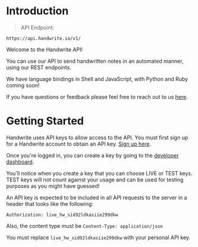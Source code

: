 # Introduction

> API Endpoint:

```
https://api.handwrite.io/v1/
```

Welcome to the Handwrite API!

You can use our API to send handwritten notes in an automated manner, using our REST endpoints.

We have language bindings in Shell and JavaScript, with Python and Ruby coming soon!

If you have questions or feedback please feel free to reach out to us [here](https://www.handwrite.io/#contact).

# Getting Started

Handwrite uses API keys to allow access to the API. You must first sign up for a Handwrite account to obtain an API key. [Sign up here](https://www.handwrite.io/signup).

Once you're logged in, you can create a key by going to the [developer dashboard](https://www.handwrite.io/integrations/api).

You'll notice when you create a key that you can choose LIVE or TEST keys. TEST keys will not count against your usage and can be used for testing purposes as you might have guessed!

An API key is expected to be included in all API requests to the server in a header that looks like the following:

`Authorization: live_hw_sid92ldkasiie299dkw`

Also, the content type must be `Content-Type: application/json`

<aside class="notice">
You must replace <code>live_hw_sid92ldkasiie299dkw</code> with your personal API key.
</aside>
